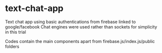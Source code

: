 # text-chat-app

Text chat app using basic authentications from firebase linked to google/facebook
Chat engines were used rather than sockets for simplicity in this trial

Codes contain the main components apart from firebase.js/index.js/public folders
